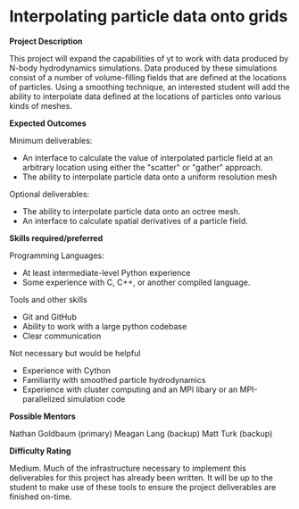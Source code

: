 # Interpolating particle data onto grids

**Project Description**

This project will expand the capabilities of yt to work with data produced by N-body hydrodynamics simulations. Data produced by these simulations consist of a number of volume-filling fields that are defined at the locations of particles. Using a smoothing technique, an interested student will add the ability to interpolate data defined at the locations of particles onto various kinds of meshes.

**Expected Outcomes**

Minimum deliverables:

* An interface to calculate the value of interpolated particle field at an arbitrary location using either the "scatter" or "gather" approach.
* The ability to interpolate particle data onto a uniform resolution mesh

Optional deliverables:

* The ability to interpolate particle data onto an octree mesh.
* An interface to calculate spatial derivatives of a particle field.

**Skills required/preferred**

Programming Languages:

* At least intermediate-level Python experience
* Some experience with C, C++, or another compiled language.

Tools and other skills

* Git and GitHub
* Ability to work with a large python codebase
* Clear communication

Not necessary but would be helpful

* Experience with Cython
* Familiarity with smoothed particle hydrodynamics
* Experience with cluster computing and an MPI libary or an MPI-parallelized simulation code

**Possible Mentors**

Nathan Goldbaum (primary)
Meagan Lang (backup)
Matt Turk (backup)

**Difficulty Rating**

Medium. Much of the infrastructure necessary to implement this deliverables
for this project has already been written. It will be up to the student to
make use of these tools to ensure the project deliverables are finished on-time.

